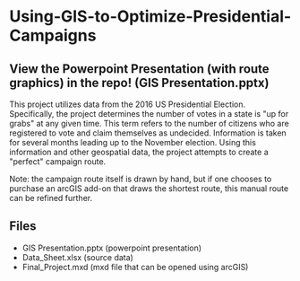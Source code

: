 # Using-GIS-to-Optimize-Presidential-Campaigns

## View the Powerpoint Presentation (with route graphics) in the repo! (GIS Presentation.pptx)

This project utilizes data from the 2016 US Presidential Election. Specifically, the project determines the number of votes in a state is "up for grabs" at any given time. This term refers to the number of citizens who are registered to vote and claim themselves as undecided. Information is taken for several months leading up to the November election. Using this information and other geospatial data, the project attempts to create a "perfect" campaign route. 

Note: the campaign route itself is drawn by hand, but if one chooses to purchase an arcGIS add-on that draws the shortest route, this manual route can be refined further. 

## Files 
- GIS Presentation.pptx (powerpoint presentation)
- Data_Sheet.xlsx (source data)
- Final_Project.mxd (mxd file that can be opened using arcGIS)
